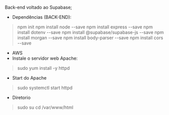 Back-end voltado ao Supabase;

- Dependências (BACK-END):
> npm init
> npm install node --save
> npm install express --save
> npm install dotenv --save
> npm install @supabase/supabase-js --save
> npm install morgan --save
> npm install body-parser --save
> npm install cors --save

- AWS
- Instale o servidor web Apache: 
> sudo yum install -y httpd
- Start do Apache
> sudo systemctl start httpd
- Diretorio
> sudo su
> cd /var/www/html
